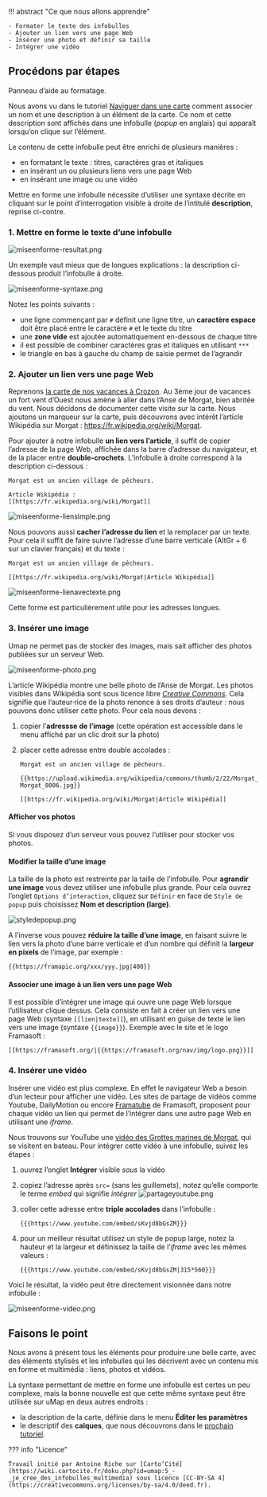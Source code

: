 !!! abstract "Ce que nous allons apprendre"

    - Formater le texte des infobulles
    - Ajouter un lien vers une page Web
    - Insérer une photo et définir sa taille
    - Intégrer une vidéo

## Procédons par étapes

<shot-scraper
    data-output="static/tutoriels/help-box.png"
    data-url="https://umap.openstreetmap.fr/fr/map/new/"
    data-alt="Panneau d’aide au formatage."
    data-caption="Panneau d’aide au formatage."
    data-selector=".umap-dialog"
    data-width="510"
    data-height="326"
    data-padding="5"
    data-javascript="
        new Promise((takeShot) => {
            document.querySelector('.leaflet-toolbar-icon.umap-control-caption').click();
            setTimeout(() => {
                document.querySelector('.umap-field-description .umap-help-button').click();
                setTimeout(() => {
                    takeShot();
                }, 1000);
            }, 1000);
        });
    "
    >Panneau d’aide au formatage.</shot-scraper>


Nous avons vu dans
le tutoriel [Naviguer dans une carte](1-browsing-a-map.md)
comment associer un nom et
une description à un élément de la carte. Ce nom et cette description
sont affichés dans une infobulle (*popup* en anglais) qui apparaît
lorsqu’on clique sur l’élément.

Le contenu de cette infobulle peut être enrichi de plusieurs manières :

-   en formatant le texte : titres, caractères gras et italiques
-   en insérant un ou plusieurs liens vers une page Web
-   en insérant une image ou une vidéo

Mettre en forme une infobulle nécessite d’utiliser une syntaxe décrite
en cliquant sur le point d’interrogation visible à droite de l’intitulé
**description**, reprise ci-contre.


### 1. Mettre en forme le texte d’une infobulle

![miseenforme-resultat.png](../../static/tutoriels/5-je-cree-des-infobulles-multimedia/miseenforme-resultat.png)

Un exemple
vaut mieux que de longues explications : la description ci-dessous
produit l’infobulle à droite.

![miseenforme-syntaxe.png](../../static/tutoriels/5-je-cree-des-infobulles-multimedia/miseenforme-syntaxe.png)

Notez les points suivants :

-   une ligne commençant par `#` définit une ligne titre, un **caractère
    espace** doit être placé entre le caractère `#` et le texte du titre
-   une **zone vide** est ajoutée automatiquement en-dessous de chaque
    titre
-   il est possible de combiner caractères gras et italiques en
    utilisant `***`
-   le triangle en bas à gauche du champ de saisie permet de l’agrandir

### 2. Ajouter un lien vers une page Web

Reprenons [la carte de nos vacances à
Crozon](http://u.osmfr.org/m/64936/). Au 3ème jour de vacances un fort
vent d’Ouest nous amène à aller dans l’Anse de Morgat, bien abritée du
vent. Nous décidons de documenter cette visite sur la carte. Nous
ajoutons un marqueur sur la carte, puis découvrons avec intérêt
l’article Wikipédia sur Morgat : <https://fr.wikipedia.org/wiki/Morgat>.


Pour
ajouter à notre infobulle **un lien vers l’article**, il suffit de
copier l’adresse de la page Web, affichée dans la barre d’adresse du
navigateur, et de la placer entre **double-crochets**. L’infobulle à
droite correspond à la description ci-dessous :

    Morgat est un ancien village de pêcheurs.

    Article Wikipédia :
    [[https://fr.wikipedia.org/wiki/Morgat]]

![miseenforme-liensimple.png](../../static/tutoriels/5-je-cree-des-infobulles-multimedia/miseenforme-liensimple.png)

Nous pouvons aussi **cacher l’adresse du lien** et la remplacer par un
texte. Pour cela il suffit de faire suivre l’adresse d’une barre
verticale (AltGr + 6 sur un clavier français) et du texte :

    Morgat est un ancien village de pêcheurs.

    [[https://fr.wikipedia.org/wiki/Morgat|Article Wikipédia]]

![miseenforme-lienavectexte.png](../../static/tutoriels/5-je-cree-des-infobulles-multimedia/miseenforme-lienavectexte.png)

Cette forme est particulièrement utile pour les adresses longues.


### 3. Insérer une image

Umap ne permet pas de stocker des images, mais sait afficher des photos
publiées sur un serveur Web.

![miseenforme-photo.png](../../static/tutoriels/5-je-cree-des-infobulles-multimedia/miseenforme-photo.png)

L’article
Wikipédia montre une belle photo de l’Anse de Morgat. Les photos
visibles dans Wikipédia sont sous licence libre *[Creative
Commons](http://creativecommons.fr/)*. Cela signifie que l’auteur·rice
de la photo renonce à ses droits d’auteur : nous pouvons donc utiliser
cette photo. Pour cela nous devons :

1.  copier l’**adressse de l’image** (cette opération est accessible
    dans le menu affiché par un clic droit sur la photo)
2.  placer cette adresse entre double accolades :


        Morgat est un ancien village de pêcheurs.

        {{https://upload.wikimedia.org/wikipedia/commons/thumb/2/22/Morgat_8006.jpg/330px-Morgat_8006.jpg}}

        [[https://fr.wikipedia.org/wiki/Morgat|Article Wikipédia]]

#### Afficher vos photos

Si vous disposez d’un serveur vous pouvez l’utiliser pour stocker vos photos.

#### Modifier la taille d’une image


La taille de la photo est
restreinte par la taille de l’infobulle. Pour **agrandir une image**
vous devez utiliser une infobulle plus grande. Pour cela ouvrez l’onglet
`Options d’interaction`, cliquez sur `Définir` en face de
`Style de popup` puis choisissez **Nom et description (large)**.

![styledepopup.png](../../static/tutoriels/5-je-cree-des-infobulles-multimedia/styledepopup.png)

A l’inverse vous pouvez **réduire la taille d’une image**, en faisant
suivre le lien vers la photo d’une barre verticale et d’un nombre qui
définit la **largeur en pixels** de l’image, par exemple :

    {{https://framapic.org/xxx/yyy.jpg|400}}

#### Associer une image à un lien vers une page Web

Il est possible d’intégrer une image qui ouvre une page Web lorsque
l’utilisateur clique dessus. Cela consiste en fait à créer un lien vers
une page Web (syntaxe `[[lien|texte]]`), en utilisant en guise de texte
le lien vers une image (syntaxe `{{image}}`). Exemple avec le site et le
logo Framasoft :

    [[https://framasoft.org/|{{https://framasoft.org/nav/img/logo.png}}]]

### 4. Insérer une vidéo

Insérer une vidéo est plus complexe. En effet le navigateur Web a besoin
d’un lecteur pour afficher une vidéo. Les sites de partage de vidéos
comme Youtube, DailyMotion ou encore [Framatube](https://framatube.org/)
de Framasoft, proposent pour chaque vidéo un lien qui permet de
l’intégrer dans une autre page Web en utilisant une *iframe*.

Nous trouvons sur YouTube une [vidéo des Grottes marines de
Morgat](https://www.youtube.com/watch?v=sKvjd8bGsZM), qui se visitent en
bateau. Pour intégrer cette vidéo à une infobulle, suivez les étapes :

1.  ouvrez l’onglet **Intégrer** visible *sous* la vidéo
2.  copiez l’adresse après `src=` (sans les guillemets), notez qu’elle
    comporte le terme *embed* qui signifie *intégrer*
    ![partageyoutube.png](../../static/tutoriels/5-je-cree-des-infobulles-multimedia/partageyoutube.png)
3.  coller cette adresse entre **triple accolades** dans l’infobulle :

        {{{https://www.youtube.com/embed/sKvjd8bGsZM}}}

4.  pour un meilleur résultat utilisez un style de popup large, notez la
    hauteur et la largeur et définissez la taille de l’*iframe* avec les
    mêmes valeurs :

        {{{https://www.youtube.com/embed/sKvjd8bGsZM|315*560}}}

Voici le résultat, la vidéo peut être directement visionnée dans notre
infobulle :

![miseenforme-video.png](../../static/tutoriels/5-je-cree-des-infobulles-multimedia/miseenforme-video.png)

## Faisons le point

Nous avons à présent tous les éléments pour produire une belle carte,
avec des éléments stylisés et les infobulles qui les décrivent avec un
contenu mis en forme et multimédia : liens, photos et vidéos.

La syntaxe permettant de mettre en forme une infobulle est certes un peu
complexe, mais la bonne nouvelle est que cette même syntaxe peut être
utilisée sur uMap en deux autres endroits :

-   la description de la carte, définie dans le menu **Éditer les
    paramètres**
-   le descriptif des **calques**, que nous découvrons dans le
    [prochain tutoriel](6-handling-datalayers.md).


??? info "Licence"

    Travail initié par Antoine Riche sur [Carto’Cité](https://wiki.cartocite.fr/doku.php?id=umap:5_-_je_cree_des_infobulles_multimedia) sous licence [CC-BY-SA 4](https://creativecommons.org/licenses/by-sa/4.0/deed.fr).
